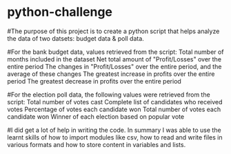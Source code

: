 # python-challenge
#The purpose of this project is to create a python script that helps analyze the data of two datsets: budget data & poll data.

#For the bank budget data, values retrieved from the script:
Total number of months included in the dataset
Net total amount of "Profit/Losses" over the entire period
The changes in "Profit/Losses" over the entire period, and the average of these changes
The greatest increase in profits over the entire period
The greatest decrease in profits over the entire period

#For the election poll data, the following values were retrieved from the script:
Total number of votes cast
Complete list of candidates who received votes
Percentage of votes each candidate won
Total number of votes each candidate won
Winner of each election based on popular vote

#I did get a lot of help in writing the code. In summary I was able to use the learnt skills of how to import modules like csv, how to read and write files in various formats and how to store content in variables and lists. 
